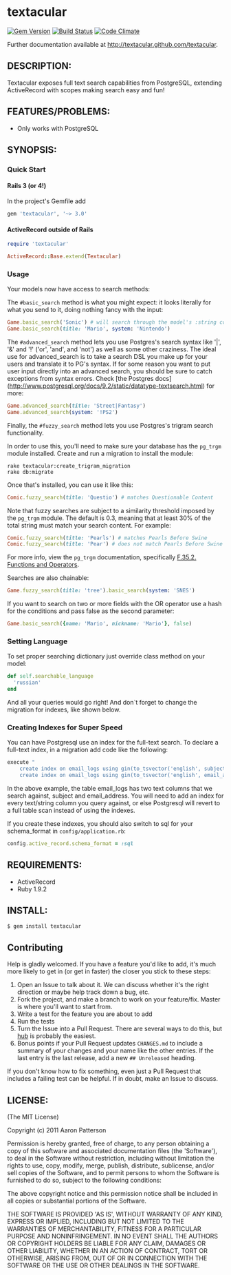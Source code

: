 # textacular
[![Gem Version](http://img.shields.io/gem/v/textacular.svg)][rubygems]
[![Build Status](https://img.shields.io/travis/textacular/textacular/master.svg)][travis]
[![Code Climate](https://img.shields.io/codeclimate/github/textacular/textacular.svg)][codeclimate]

[rubygems]: http://rubygems.org/gems/textacular
[travis]: https://travis-ci.org/textacular/textacular
[codeclimate]: https://codeclimate.com/github/textacular/textacular

Further documentation available at http://textacular.github.com/textacular.


## DESCRIPTION:

Textacular exposes full text search capabilities from PostgreSQL,
extending ActiveRecord with scopes making search easy and fun!


## FEATURES/PROBLEMS:

* Only works with PostgreSQL


## SYNOPSIS:

### Quick Start

#### Rails 3 (or 4!)

In the project's Gemfile add

```ruby
gem 'textacular', '~> 3.0'
```

#### ActiveRecord outside of Rails

```ruby
require 'textacular'

ActiveRecord::Base.extend(Textacular)
```


### Usage

Your models now have access to search methods:

The `#basic_search` method is what you might expect: it looks literally for what
you send to it, doing nothing fancy with the input:

```ruby
Game.basic_search('Sonic') # will search through the model's :string columns
Game.basic_search(title: 'Mario', system: 'Nintendo')
```

The `#advanced_search` method lets you use Postgres's search syntax like '|',
'&' and '!' ('or', 'and', and 'not') as well as some other craziness. The ideal
use for advanced_search is to take a search DSL you make up for your users and
translate it to PG's syntax. If for some reason you want to put user input
directly into an advanced search, you should be sure to catch exceptions from
syntax errors. Check [the Postgres docs]
(http://www.postgresql.org/docs/9.2/static/datatype-textsearch.html) for more:

```ruby
Game.advanced_search(title: 'Street|Fantasy')
Game.advanced_search(system: '!PS2')
```

Finally, the `#fuzzy_search` method lets you use Postgres's trigram search
functionality.

In order to use this, you'll need to make sure your database has the `pg_trgm`
module installed. Create and run a migration to install the module:

```
rake textacular:create_trigram_migration
rake db:migrate
```

Once that's installed, you can use it like this:

```ruby
Comic.fuzzy_search(title: 'Questio') # matches Questionable Content
```

Note that fuzzy searches are subject to a similarity threshold imposed by the `pg_trgm` module. The default is 0.3, meaning that at least 30% of the total string must match your search content. For example:

```ruby
Comic.fuzzy_search(title: 'Pearls') # matches Pearls Before Swine
Comic.fuzzy_search(title: 'Pear') # does not match Pearls Before Swine
```

For more info, view the `pg_trgm` documentation, specifically [F.35.2. Functions and Operators](http://www.postgresql.org/docs/9.1/static/pgtrgm.html).

Searches are also chainable:

```ruby
Game.fuzzy_search(title: 'tree').basic_search(system: 'SNES')
```

If you want to search on two or more fields with the OR operator use a hash for
the conditions and pass false as the second parameter:

```ruby
Game.basic_search({name: 'Mario', nickname: 'Mario'}, false)
```


### Setting Language

To set proper searching dictionary just override class method on your model:

```ruby
def self.searchable_language
  'russian'
end
```

And all your queries would go right! And don`t forget to change the migration for indexes, like shown below.


### Creating Indexes for Super Speed
You can have Postgresql use an index for the full-text search.  To declare a full-text index, in a
migration add code like the following:

```ruby
execute "
    create index on email_logs using gin(to_tsvector('english', subject));
    create index on email_logs using gin(to_tsvector('english', email_address));"
```

In the above example, the table email_logs has two text columns that we search against, subject and email_address.
You will need to add an index for every text/string column you query against, or else Postgresql will revert to a
full table scan instead of using the indexes.

If you create these indexes, you should also switch to sql for your schema_format in `config/application.rb`:

```ruby
config.active_record.schema_format = :sql
```


## REQUIREMENTS:

* ActiveRecord
* Ruby 1.9.2


## INSTALL:

```
$ gem install textacular
```

## Contributing

Help is gladly welcomed. If you have a feature you'd like to add, it's much more
likely to get in (or get in faster) the closer you stick to these steps:

1. Open an Issue to talk about it. We can discuss whether it's the right
  direction or maybe help track down a bug, etc.
1. Fork the project, and make a branch to work on your feature/fix. Master is
  where you'll want to start from.
1. Write a test for the feature you are about to add
1. Run the tests
1. Turn the Issue into a Pull Request. There are several ways to do this, but
  [hub](https://github.com/defunkt/hub) is probably the easiest.
1. Bonus points if your Pull Request updates `CHANGES.md` to include a summary
   of your changes and your name like the other entries. If the last entry is
   the last release, add a new `## Unreleased` heading.

If you don't know how to fix something, even just a Pull Request that includes a
failing test can be helpful. If in doubt, make an Issue to discuss.

## LICENSE:

(The MIT License)

Copyright (c) 2011 Aaron Patterson

Permission is hereby granted, free of charge, to any person obtaining
a copy of this software and associated documentation files (the
'Software'), to deal in the Software without restriction, including
without limitation the rights to use, copy, modify, merge, publish,
distribute, sublicense, and/or sell copies of the Software, and to
permit persons to whom the Software is furnished to do so, subject to
the following conditions:

The above copyright notice and this permission notice shall be
included in all copies or substantial portions of the Software.

THE SOFTWARE IS PROVIDED 'AS IS', WITHOUT WARRANTY OF ANY KIND,
EXPRESS OR IMPLIED, INCLUDING BUT NOT LIMITED TO THE WARRANTIES OF
MERCHANTABILITY, FITNESS FOR A PARTICULAR PURPOSE AND NONINFRINGEMENT.
IN NO EVENT SHALL THE AUTHORS OR COPYRIGHT HOLDERS BE LIABLE FOR ANY
CLAIM, DAMAGES OR OTHER LIABILITY, WHETHER IN AN ACTION OF CONTRACT,
TORT OR OTHERWISE, ARISING FROM, OUT OF OR IN CONNECTION WITH THE
SOFTWARE OR THE USE OR OTHER DEALINGS IN THE SOFTWARE.
